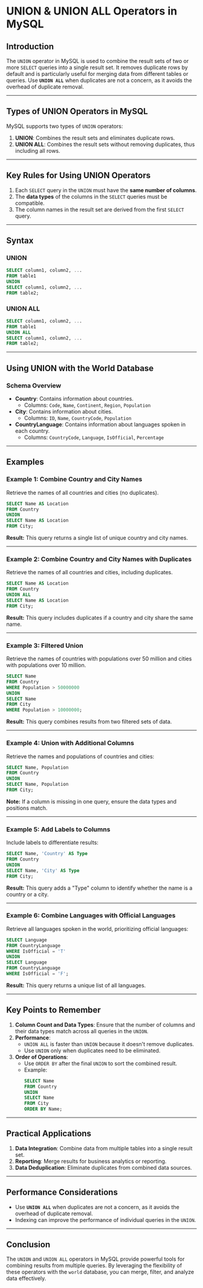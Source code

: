 # **UNION & UNION ALL Operators in MySQL**

## **Introduction**
The `UNION` operator in MySQL is used to combine the result sets of two or more `SELECT` queries into a single result set. It removes duplicate rows by default and is particularly useful for merging data from different tables or queries. Use **`UNION ALL`** when duplicates are not a concern, as it avoids the overhead of duplicate removal.

---

## **Types of UNION Operators in MySQL**
MySQL supports two types of `UNION` operators:
1. **UNION**: Combines the result sets and eliminates duplicate rows.
2. **UNION ALL**: Combines the result sets without removing duplicates, thus including all rows.

---

## **Key Rules for Using UNION Operators**
1. Each `SELECT` query in the `UNION` must have the **same number of columns**.
2. The **data types** of the columns in the `SELECT` queries must be compatible.
3. The column names in the result set are derived from the first `SELECT` query.

---

## **Syntax**

### **UNION**
```sql
SELECT column1, column2, ...
FROM table1
UNION
SELECT column1, column2, ...
FROM table2;
```

### **UNION ALL**
```sql
SELECT column1, column2, ...
FROM table1
UNION ALL
SELECT column1, column2, ...
FROM table2;
```

---

## **Using UNION with the World Database**

### **Schema Overview**
- **Country**: Contains information about countries.
  - Columns: `Code`, `Name`, `Continent`, `Region`, `Population`
- **City**: Contains information about cities.
  - Columns: `ID`, `Name`, `CountryCode`, `Population`
- **CountryLanguage**: Contains information about languages spoken in each country.
  - Columns: `CountryCode`, `Language`, `IsOfficial`, `Percentage`

---

## **Examples**

### **Example 1: Combine Country and City Names**
Retrieve the names of all countries and cities (no duplicates).
```sql
SELECT Name AS Location
FROM Country
UNION
SELECT Name AS Location
FROM City;
```

**Result:**
This query returns a single list of unique country and city names.

---

### **Example 2: Combine Country and City Names with Duplicates**
Retrieve the names of all countries and cities, including duplicates.
```sql
SELECT Name AS Location
FROM Country
UNION ALL
SELECT Name AS Location
FROM City;
```

**Result:**
This query includes duplicates if a country and city share the same name.

---

### **Example 3: Filtered Union**
Retrieve the names of countries with populations over 50 million and cities with populations over 10 million.
```sql
SELECT Name
FROM Country
WHERE Population > 50000000
UNION
SELECT Name
FROM City
WHERE Population > 10000000;
```

**Result:**
This query combines results from two filtered sets of data.

---

### **Example 4: Union with Additional Columns**
Retrieve the names and populations of countries and cities:
```sql
SELECT Name, Population
FROM Country
UNION
SELECT Name, Population
FROM City;
```

**Note:** If a column is missing in one query, ensure the data types and positions match.

---

### **Example 5: Add Labels to Columns**
Include labels to differentiate results:
```sql
SELECT Name, 'Country' AS Type
FROM Country
UNION
SELECT Name, 'City' AS Type
FROM City;
```

**Result:**
This query adds a "Type" column to identify whether the name is a country or a city.

---

### **Example 6: Combine Languages with Official Languages**
Retrieve all languages spoken in the world, prioritizing official languages:
```sql
SELECT Language
FROM CountryLanguage
WHERE IsOfficial = 'T'
UNION
SELECT Language
FROM CountryLanguage
WHERE IsOfficial = 'F';
```

**Result:**
This query returns a unique list of all languages.

---

## **Key Points to Remember**
1. **Column Count and Data Types**: Ensure that the number of columns and their data types match across all queries in the `UNION`.
2. **Performance**: 
   - `UNION ALL` is faster than `UNION` because it doesn't remove duplicates.
   - Use `UNION` only when duplicates need to be eliminated.
3. **Order of Operations**: 
   - Use `ORDER BY` after the final `UNION` to sort the combined result.
   - Example:
     ```sql
     SELECT Name
     FROM Country
     UNION
     SELECT Name
     FROM City
     ORDER BY Name;
     ```

---

## **Practical Applications**
1. **Data Integration**: Combine data from multiple tables into a single result set.
2. **Reporting**: Merge results for business analytics or reporting.
3. **Data Deduplication**: Eliminate duplicates from combined data sources.

---

## **Performance Considerations**
- Use **`UNION ALL`** when duplicates are not a concern, as it avoids the overhead of duplicate removal.
- Indexing can improve the performance of individual queries in the `UNION`.

---

## **Conclusion**
The `UNION` and `UNION ALL` operators in MySQL provide powerful tools for combining results from multiple queries. By leveraging the flexibility of these operators with the `world` database, you can merge, filter, and analyze data effectively.
